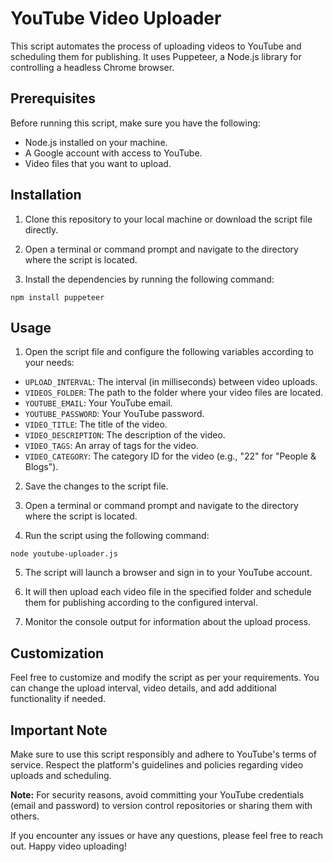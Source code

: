 # YouTube Video Uploader

This script automates the process of uploading videos to YouTube and scheduling them for publishing. It uses Puppeteer, a Node.js library for controlling a headless Chrome browser.

## Prerequisites

Before running this script, make sure you have the following:

- Node.js installed on your machine.
- A Google account with access to YouTube.
- Video files that you want to upload.

## Installation

1. Clone this repository to your local machine or download the script file directly.

2. Open a terminal or command prompt and navigate to the directory where the script is located.

3. Install the dependencies by running the following command:

```
npm install puppeteer
```

## Usage

1. Open the script file and configure the following variables according to your needs:

- `UPLOAD_INTERVAL`: The interval (in milliseconds) between video uploads.
- `VIDEOS_FOLDER`: The path to the folder where your video files are located.
- `YOUTUBE_EMAIL`: Your YouTube email.
- `YOUTUBE_PASSWORD`: Your YouTube password.
- `VIDEO_TITLE`: The title of the video.
- `VIDEO_DESCRIPTION`: The description of the video.
- `VIDEO_TAGS`: An array of tags for the video.
- `VIDEO_CATEGORY`: The category ID for the video (e.g., "22" for "People & Blogs").

2. Save the changes to the script file.

3. Open a terminal or command prompt and navigate to the directory where the script is located.

4. Run the script using the following command:

```
node youtube-uploader.js
```

5. The script will launch a browser and sign in to your YouTube account.

6. It will then upload each video file in the specified folder and schedule them for publishing according to the configured interval.

7. Monitor the console output for information about the upload process.

## Customization

Feel free to customize and modify the script as per your requirements. You can change the upload interval, video details, and add additional functionality if needed.

## Important Note

Make sure to use this script responsibly and adhere to YouTube's terms of service. Respect the platform's guidelines and policies regarding video uploads and scheduling.

**Note:** For security reasons, avoid committing your YouTube credentials (email and password) to version control repositories or sharing them with others.

If you encounter any issues or have any questions, please feel free to reach out. Happy video uploading!
